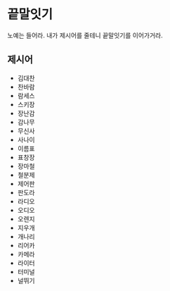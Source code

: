 # 끝말잇기
노예는 들어라. 내가 제시어를 줄테니 끝말잇기를 이어가거라.

## 제시어
- 김대찬
- 찬바람
- 람세스
- 스키장
- 장난감
- 감나무
- 무신사
- 사나이
- 이름표
- 표창장
- 장마철
- 철분제
- 제어판
- 판도라
- 라디오
- 오디오
- 오렌지
- 지우개
- 개나리
- 리어카
- 카메라
- 라이터
- 터미널
- 널뛰기

